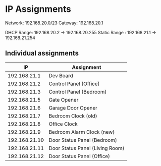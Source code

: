 # IP Assignments

Network: 192.168.20.0/23
Gateway: 192.168.20.1

DHCP Range: 192.168.20.2 -> 192.168.20.255
Static Range : 192.168.21.1 -> 192.168.21.254

## Individual assignments

| IP           | Assignment |
| --- | --- |
| 192.168.21.1   | Dev Board |
| 192.168.21.2   | Control Panel (Office) |
| 192.168.21.3   | Control Panel (Bedroom) |
| 192.168.21.5   | Gate Opener |
| 192.168.21.6   | Garage Door Opener |
| 192.168.21.7   | Bedroom Clock (old) |
| 192.168.21.8   | Office Clock |
| 192.168.21.9   | Bedroom Alarm Clock (new) |
| 192.168.21.10  | Door Status Panel (Bedroom) |
| 192.168.21.11  | Door Status Panel (Living Room) |
| 192.168.21.12  | Door Status Panel (Office) |
